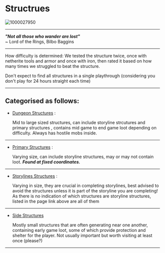 # Structrues

![1000027950](https://github.com/1D10T1C-STUD10S/more-to-explore/assets/112738649/5b3a2624-8c00-4d3e-be2b-b541a838163d)


---

**<em>"Not all those who wander are lost"</em>**\
~ Lord of the Rings, Bilbo Baggins

---

How difficulty is determined:
We tested the structure twice, once with netherite tools and armor and once with iron, then rated it based on how many times we struggled to beat the structure.

Don't expect to find all structures in a single playthrough (considering you don't play for 24 hours straight each time)

---

## Categorised as follows:

 - [Dungeon Structures](https://1d10t1c-stud10s.github.io/more-to-explore/structures>dungeons.html) :
   
   Mid to large sized structures, can include storyline strcutures and primary             structures ,
   contains mid game to end game loot depending on difficulty.
   Always has hostile mobs inside.

---

 - [Primary Structures](https://1d10t1c-stud10s.github.io/more-to-explore/structures>primary.html) :
   
   Varying size, can include storyline structures,
   may or may not contain loot.
   ***Found at fixed coordinates.***

---
   
 - [Storylines Structures](https://1d10t1c-stud10s.github.io/more-to-explore/structures>storyline.html) :

   Varying in size, they are crucial in completing storylines,
   best advised to avoid the structures unless it is part of the storyline you are    completing!
   As there is no indication of which structures are storyline structures, listed in    the page link above are all of them 

---

 - [Side Structures](https://1d10t1c-stud10s.github.io/more-to-explore/structures>side.html)

   Mostly small structures that are often generating near one another, containing early    game loot, some of which provide protection and shelter for the player.
   Not usually important but worth visiting at least once (please?)

---
